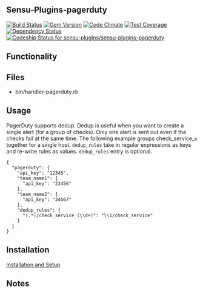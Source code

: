 ## Sensu-Plugins-pagerduty

[![Build Status](https://travis-ci.org/sensu-plugins/sensu-plugins-pagerduty.svg?branch=master)](https://travis-ci.org/sensu-plugins/sensu-plugins-pagerduty)
[![Gem Version](https://badge.fury.io/rb/sensu-plugins-pagerduty.svg)](http://badge.fury.io/rb/sensu-plugins-pagerduty)
[![Code Climate](https://codeclimate.com/github/sensu-plugins/sensu-plugins-pagerduty/badges/gpa.svg)](https://codeclimate.com/github/sensu-plugins/sensu-plugins-pagerduty)
[![Test Coverage](https://codeclimate.com/github/sensu-plugins/sensu-plugins-pagerduty/badges/coverage.svg)](https://codeclimate.com/github/sensu-plugins/sensu-plugins-pagerduty)
[![Dependency Status](https://gemnasium.com/sensu-plugins/sensu-plugins-pagerduty.svg)](https://gemnasium.com/sensu-plugins/sensu-plugins-pagerduty)
[ ![Codeship Status for sensu-plugins/sensu-plugins-pagerduty](https://codeship.com/projects/115d0f60-d226-0132-a14d-4afb0344239b/status?branch=master)](https://codeship.com/projects/77455)

## Functionality

## Files
 * bin/handler-pagerduty.rb

## Usage

PagerDuty supports dedup. Dedup is useful when you want to create a single alert (for a group of checks). Only one alert is sent out even if the checks fail at the same time. The following example groups check_service_`n` together for a single host. `dedup_rules` take in regular expressions as keys and re-write rules as values. `dedup_rules` entry is optional. 

```
{
  "pagerduty": {
    "api_key": "12345",
    "team_name1": {
      "api_key": "23456"
    },
    "team_name2": {
      "api_key": "34567"
    },
    "dedup_rules": {
      "(.*)/check_service_(\\d+)": "\\1/check_service"
    }
  }
}
```
## Installation

[Installation and Setup](https://github.com/sensu-plugins/documentation/blob/master/user_docs/installation_instructions.md)

## Notes
